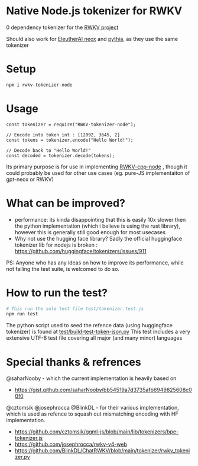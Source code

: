 # Native Node.js tokenizer for RWKV

0 dependency tokenizer for the [RWKV project](https://github.com/BlinkDL/RWKV-LM)

Should also work for [EleutherAI neox](https://github.com/EleutherAI/gpt-neox) and [pythia](https://github.com/EleutherAI/pythia), as they use the same tokenizer

# Setup 

```.bash
npm i rwkv-tokenizer-node
```

# Usage

```.javascript
const tokenizer = require("RWKV-tokenizer-node");

// Encode into token int : [12092, 3645, 2]
const tokens = tokenizer.encode("Hello World!");

// Decode back to "Hello World!"
const decoded = tokenizer.decode(tokens);
```

Its primary purpose is for use in implementing [RWKV-cpp-node](https://github.com/PicoCreator/RWKV-cpp-node) , 
though it could probably be used for other use cases (eg. pure-JS implementaiton of gpt-neox or RWKV)

# What can be improved?

- performance: its kinda disappointing that this is easily 10x slower then the python implementation (which i believe is using the rust library), however this is generally still good enough for most usecases
- Why not use the hugging face library? Sadly the official huggingface tokenizer lib for nodejs is broken : https://github.com/huggingface/tokenizers/issues/911

PS: Anyone who has any ideas on how to improve its performance, while not failing the test suite, is welcomed to do so.

# How to run the test?

```.bash
# This run the sole test file test/tokenizer.test.js
npm run test
```

The python script used to seed the refence data (using huggingface tokenizer) is found at [test/build-test-token-json.py](./test/build-test-token-json.py)
This test includes a very extensive UTF-8 test file covering all major (and many minor) languages

# Special thanks & refrences

@saharNooby - which the current implementation is heavily based on

- https://gist.github.com/saharNooby/bb54519a7d3735afb6949825608c00f0

@cztomsik @josephrocca @BlinkDL - for their various implementation, which is used as refence to squash out mismatching encoding with HF implementation.

- https://github.com/cztomsik/ggml-js/blob/main/lib/tokenizers/bpe-tokenizer.js
- https://github.com/josephrocca/rwkv-v4-web
- https://github.com/BlinkDL/ChatRWKV/blob/main/tokenizer/rwkv_tokenizer.py